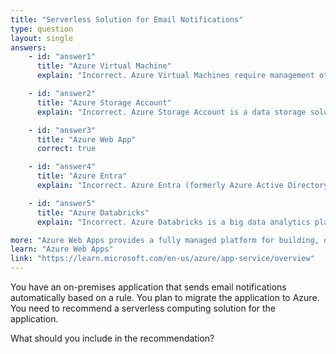 ```yaml
---
title: "Serverless Solution for Email Notifications"
type: question
layout: single
answers:
    - id: "answer1"
      title: "Azure Virtual Machine"
      explain: "Incorrect. Azure Virtual Machines require management of the underlying infrastructure, including OS updates and scaling. This is not a serverless solution as it requires maintaining servers."

    - id: "answer2"
      title: "Azure Storage Account"
      explain: "Incorrect. Azure Storage Account is a data storage solution and does not provide compute capabilities needed to process rules and send email notifications."

    - id: "answer3"
      title: "Azure Web App"
      correct: true

    - id: "answer4"
      title: "Azure Entra"
      explain: "Incorrect. Azure Entra (formerly Azure Active Directory) is an identity and access management service, not a compute service for running applications."

    - id: "answer5"
      title: "Azure Databricks"
      explain: "Incorrect. Azure Databricks is a big data analytics platform that requires cluster management. It is not a serverless solution for running simple applications with email notifications."

more: "Azure Web Apps provides a fully managed platform for building, deploying, and scaling web applications. It supports automatic scaling and integration with various email services through bindings and triggers."
learn: "Azure Web Apps"
link: "https://learn.microsoft.com/en-us/azure/app-service/overview"
---
```


You have an on-premises application that sends email notifications automatically based on a rule. You plan to migrate the application to Azure. You need to recommend a serverless computing solution for the application.

What should you include in the recommendation?